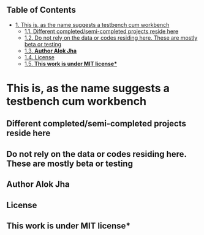 <div id="table-of-contents">
<h2>Table of Contents</h2>
<div id="text-table-of-contents">
<ul>
<li><a href="#sec-1">1. This is, as the name suggests a testbench cum workbench</a>
<ul>
<li><a href="#sec-1-1">1.1. Different completed/semi-completed projects reside here</a></li>
<li><a href="#sec-1-2">1.2. Do not rely on the data or codes residing here. These are mostly beta or testing</a></li>
<li><a href="#sec-1-3">1.3. <b><b>Author Alok Jha</b></b></a></li>
<li><a href="#sec-1-4">1.4. License</a></li>
<li><a href="#sec-1-5">1.5. <b><b>This work is under MIT license*</b></b></a></li>
</ul>
</li>
</ul>
</div>
</div>

# This is, as the name suggests a testbench cum workbench<a id="sec-1" name="sec-1"></a>

## Different completed/semi-completed projects reside here<a id="sec-1-1" name="sec-1-1"></a>

## Do not rely on the data or codes residing here. These are mostly beta or testing<a id="sec-1-2" name="sec-1-2"></a>

## ****Author Alok Jha****<a id="sec-1-3" name="sec-1-3"></a>

## License<a id="sec-1-4" name="sec-1-4"></a>

## ****This work is under MIT license\*****<a id="sec-1-5" name="sec-1-5"></a>
